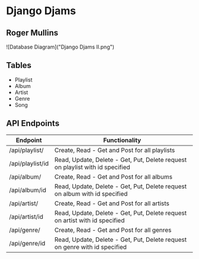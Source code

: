 # Django Djams
## Roger Mullins

![Database Diagram]("Django Djams II.png")

## Tables
- Playlist
- Album
- Artist
- Genre
- Song

## API Endpoints

|Endpoint|Functionality|
|----|---|
|/api/playlist/| Create, Read - Get and Post for all playlists|
|/api/playlist/id| Read, Update, Delete - Get, Put, Delete request on playlist with id specified|
|/api/album/| Create, Read - Get and Post for all albums|
|/api/album/id| Read, Update, Delete - Get, Put, Delete request on album with id specified|
|/api/artist/| Create, Read - Get and Post for all artists|
|/api/artist/id| Read, Update, Delete - Get, Put, Delete request on artist with id specified|
|/api/genre/| Create, Read - Get and Post for all genres|
|/api/genre/id| Read, Update, Delete - Get, Put, Delete request on genre with id specified|